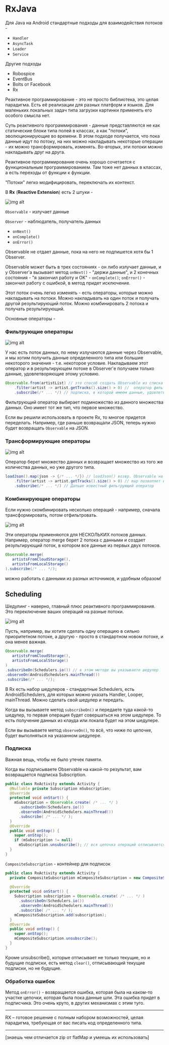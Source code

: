 # RxJava

Для Java на Android стандартные подходы для взаимодействия потоков - 

* `Handler`
* `AsyncTask`
* `Loader`
* `Service`

Другие подходы

* Robospice
* EventBus
* Bolts от Facebook
* Rx

Реактивное программирование - это не просто библиотека, это целая парадигма. Есть её реализации для разных платформ и языков. Для маленьких локальных задач типа загрузки картинки применять его особого смысла нет.

Суть реактивного программирования - данные представляются не как статические блоки типа полей в классах, а как "потоки", эволюционирующие во времени. В этом подходе получается, что пока данные идут по потоку, на них можно накладывать некоторые операции - их можно трансформировать, изменять. Во-вторых, эти потоки можно накладывать друг на друга.

Реактивное программирование очень хорошо сочетается с функциональным программированием. Там тоже нет данных в классах, а есть переходы от функции к функции.

"Потоки" легко модифицировать, переключать их контекст.

В __Rx__ (__Reactive Extension__) есть 2 штуки -

![img alt](images/01_rx.png "")

`Observable` - излучает данные

`Observer` - наблюдатель, получатель данных
* `onNext()`
* `onComplete()`
* `onError()`

Observable не отдает данные, пока на него не подпишется хотя бы 1 Observer.

Observable может быть в трех состояниях - он либо излучает данные, и у Observer'a вызывает метод `onNext()` - "держи данные", и 2 конечных состояния - "я закончил работу и  OK" - `onComplete()`; `onError()` - закончил работу с ошибкой, в метод придет исключение.

Этот поток очень легко изменять - есть операторы, которые можно накладывать на потоки. Можно накладывать на один поток и получать другой результирующий поток. Можно комбинировать 2 потока и получать результирующий.

Основные операторы -

### Фильтрующие операторы

![img alt](images/rx-filter.png "")

У нас есть поток данных, по нему излучаются данные через Observable, и мы хотим получить данные определенного типа или большие некоторого значения - т.е. некоторое условие. Накладываем этот оператор и в результирующем потоке в Observer'e получаем только данные, удовлетворяющие этому условию.

```java
Observable.from(artistList) // это способ создать Observable из списка данных
    .filter(artist -> artist.getTracks().size() > 0) //  оператор фильтр с условием
	.subscribe(/* ... */) // подписка, в которой имеем данные, удовлетворяющие условию
```

Фильтрующий оператор выбирает подмножество из данного множества данных. Оно имеет тот же тип, что первое множество.

Если вы решили использовать в проекте Rx, то многое придется переделать. Например, где раньше возвращали JSON, теперь нужно будет возвращать `Observable` на JSON.

### Трансформирующие операторы

![img alt](images/rx-transf.png "")

Оператор берет множество данных и возвращает множество из того же количества данных, но уже другого типа.

```java
loadJson().map(json -> {/* ... */}) // loadJson() возвр. Observable на JSON
    .filter(artist -> artist.getTracks().size() > 0) // map позволяет из json сделать список артистов
	.subscribe(/* ... */) // Дальше известный фильтрующий оператор
```

### Комбинирующие операторы

Если нужно скомбинировать несколько операций - например, сначала трансформировать, потом отфильтровать.

![img alt](images/rx-combine.png "")

Эти операторы применяются для НЕСКОЛЬКИХ потоков данных. Например, оператор merge берет 2 потока с данными и создает результирующий поток, в котором все данные из первых двух потоков.

```java
Observable.merge(
   artistsFromCloudStorage(), 
   artistsFromLocalStorage()
).subscribe(/* ... */);
```

можно работать с данными из разных источников, и удобным образом!

## Scheduling

Шедулинг - наверно, главный плюс реактивного программирования. Это переключение ваших операций на разные потоки.

![img alt](images/rx-sched.png "")

Пусть, например, вы хотите сделать одну операцию в сильно приоритетном потоке, а другую - просто в стандартном новом потоке, и она менее важная.

```java
Observable.merge(
   artistsFromCloudStorage(), 
   artistsFromLocalStorage()
)
.subscribeOn(Schedulers.io()) // в этом методе вы указываете шедулер
.observeOn(AndroidSchedulers.mainThread())
.subscribe(/* ... */);
```

В Rx есть набор шедулеров - стандартные Schedulers, есть AndroidSchedulers, для которых можно указать Handler, Looper, mainThread. Можно сделать свой шедулер и передать.

Когда вы вызываете метод `subscribeOn()` и передаете туда какой-то шедулер, то первая операция будет совершаться на этом шедулере. То есть получение данных из клауда или локала будет на этом шедулере.

Если вы вызываете метод `observeOn()`, то всё, что ниже по цепочке, будет выполняться на указанном шедулере. 

### Подписка

Важная вещь, чтобы не было утечек памяти.

Когда вы подписываете Observable на какой-то результат, вам возвращается подписка Subscription.

```java
public class RxActivity extends Activity {
  @Nullable private Subscription mSubscription;
  @Override
  protected void onStart() {
    mSubscription = Observable.create( /* ... */ )
      .subscribeOn(Schedulers.io())
      .observeOn(AndroidSchedulers.mainThread()) 
      .subscribe( /* ... */ );
  }
  @Override
  public void onStop() {
    super.onStop();
    if (mSubscription != null) 
	  mSubscription.unsubscribe(); // вся цепочка операций отписывается при прекращении работы активити - нет утечек.
  }
}
```

`CompositeSubscription` - контейнер для подписок

```java
public class RxActivity extends Activity {
  private CompositeSubscription mCompositeSubscription = new CompositeSubscription();

  @Override
  protected void onStart() {
    Subscription subscription = Observable.create( /* ... */ )
      .subscribeOn(Schedulers.io())
      .observeOn(AndroidSchedulers.mainThread())
      .subscribe( /* ... */ );
    mCompositeSubscription.add(subscription);
  }
  @Override
  public void onStop() {
    super.onStop();
    mCompositeSubscription.unsubscribe();
  }
}
```

Кроме unsubscribe(), которые отписывает не только текущие, но и будущие подписки, есть метод `clear()`, отписывающий текущие подписки, но не будущие.

###  Обработка ошибок

Метод `onError()` - возвращается ошибка, которая была на каком-то участке цепочки, которая была пока данные шли. Эта ошибка придет в подписчика. Это очень круто, в других механизмах с этим туго.

---

RX – готовое решение с полным набором возможностей, целая парадигма, требующая от вас писать код определенного типа.

---

[знаешь чем отличается zip от flatMap и умеешь их использовать]
